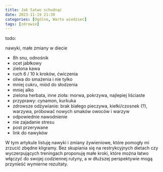 ```yaml
---
title: Jak łatwo schudnąć
date: 2023-11-19 21:39
categories: [Ogólne, Warto wiedzieć]
tags: [zdrowie]
---
```


todo:

nawyki, małe zmiany w diecie

- 8h snu, odnośnik
- ocet jabłkowy
- zielona kawa
- ruch 6 / 10 k kroków, ćwiczenia
- oliwa do smażenia i nie tylko
- mniej cukru, miód do słodzenia
- mniej alko
- zielona herbata, inne zioła: morwa, pokrzywa, najlepiej liściaste
- przyprawy: cynamon, kurkuka
- zdrowsze odżywianie: brak białego pieczywa, kiełki/czosnek (?), warzywa, próbować nowych smaków owoców i warzyw
- odpowiednie nawodnienie
- nie zajadanie stresu
- post przerywane
- link do nawyków

W tym artykule listuję nawyki i zmiany żywieniowe, które pomogły mi zrzucić zbędne kligramy. Bez skupiania się na restrykcyjnych dietach czy wyczerpujących treningach proponuję małe kroki, które można łatwo włączyć do swojej codziennej rutyny, a w dłuższej perspektywie mogą przynieść wymierne rezultaty.
